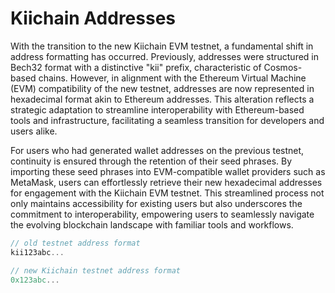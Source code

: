 # Kiichain Addresses

With the transition to the new Kiichain EVM testnet, a fundamental shift in address formatting has occurred. Previously, addresses were structured in Bech32 format with a distinctive "kii" prefix, characteristic of Cosmos-based chains. However, in alignment with the Ethereum Virtual Machine (EVM) compatibility of the new testnet, addresses are now represented in hexadecimal format akin to Ethereum addresses. This alteration reflects a strategic adaptation to streamline interoperability with Ethereum-based tools and infrastructure, facilitating a seamless transition for developers and users alike.

For users who had generated wallet addresses on the previous testnet, continuity is ensured through the retention of their seed phrases. By importing these seed phrases into EVM-compatible wallet providers such as MetaMask, users can effortlessly retrieve their new hexadecimal addresses for engagement with the Kiichain EVM testnet. This streamlined process not only maintains accessibility for existing users but also underscores the commitment to interoperability, empowering users to seamlessly navigate the evolving blockchain landscape with familiar tools and workflows.

```javascript
// old testnet address format
kii123abc...

// new Kiichain testnet address format
0x123abc...
```